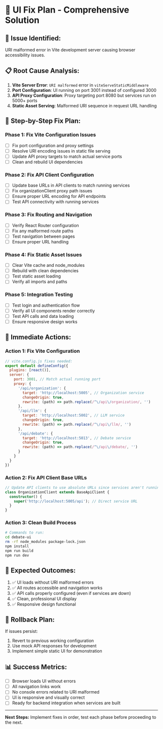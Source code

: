 # 🔧 UI Fix Plan - Comprehensive Solution

## 🚨 **Issue Identified:** 
URI malformed error in Vite development server causing browser accessibility issues.

## 📋 **Root Cause Analysis:**
1. **Vite Server Error**: `URI malformed` error in `viteServeStaticMiddleware`
2. **Port Configuration**: UI running on port 3001 instead of configured 3000
3. **API Proxy Configuration**: Proxy targeting port 8080 but services run on 5000+ ports
4. **Static Asset Serving**: Malformed URI sequence in request URL handling

## 🎯 **Step-by-Step Fix Plan:**

### Phase 1: Fix Vite Configuration Issues
- [ ] Fix port configuration and proxy settings
- [ ] Resolve URI encoding issues in static file serving
- [ ] Update API proxy targets to match actual service ports
- [ ] Clean and rebuild UI dependencies

### Phase 2: Fix API Client Configuration
- [ ] Update base URLs in API clients to match running services
- [ ] Fix organizationClient proxy path issues
- [ ] Ensure proper URL encoding for API endpoints
- [ ] Test API connectivity with running services

### Phase 3: Fix Routing and Navigation
- [ ] Verify React Router configuration
- [ ] Fix any malformed route paths
- [ ] Test navigation between pages
- [ ] Ensure proper URL handling

### Phase 4: Fix Static Asset Issues
- [ ] Clear Vite cache and node_modules
- [ ] Rebuild with clean dependencies
- [ ] Test static asset loading
- [ ] Verify all imports and paths

### Phase 5: Integration Testing
- [ ] Test login and authentication flow
- [ ] Verify all UI components render correctly
- [ ] Test API calls and data loading
- [ ] Ensure responsive design works

## 🔨 **Immediate Actions:**

### Action 1: Fix Vite Configuration
```javascript
// vite.config.js fixes needed:
export default defineConfig({
  plugins: [react()],
  server: {
    port: 3001, // Match actual running port
    proxy: {
      '/api/organization': {
        target: 'http://localhost:5005', // Organization service
        changeOrigin: true,
        rewrite: (path) => path.replace(/^\/api\/organization/, '')
      },
      '/api/llm': {
        target: 'http://localhost:5002', // LLM service
        changeOrigin: true,
        rewrite: (path) => path.replace(/^\/api\/llm/, '')
      },
      '/api/debate': {
        target: 'http://localhost:5013', // Debate service
        changeOrigin: true,
        rewrite: (path) => path.replace(/^\/api\/debate/, '')
      }
    }
  }
})
```

### Action 2: Fix API Client Base URLs
```typescript
// Update API clients to use absolute URLs since services aren't running
class OrganizationClient extends BaseApiClient {
  constructor() {
    super('http://localhost:5005/api'); // Direct service URL
  }
}
```

### Action 3: Clean Build Process
```bash
# Commands to run:
cd debate-ui
rm -rf node_modules package-lock.json
npm install
npm run build
npm run dev
```

## 🎯 **Expected Outcomes:**
1. ✅ UI loads without URI malformed errors
2. ✅ All routes accessible and navigation works
3. ✅ API calls properly configured (even if services are down)
4. ✅ Clean, professional UI display
5. ✅ Responsive design functional

## 🔄 **Rollback Plan:**
If issues persist:
1. Revert to previous working configuration
2. Use mock API responses for development
3. Implement simple static UI for demonstration

## 📊 **Success Metrics:**
- [ ] Browser loads UI without errors
- [ ] All navigation links work
- [ ] No console errors related to URI malformed
- [ ] UI is responsive and visually correct
- [ ] Ready for backend integration when services are built

---

**Next Steps:** Implement fixes in order, test each phase before proceeding to the next.
